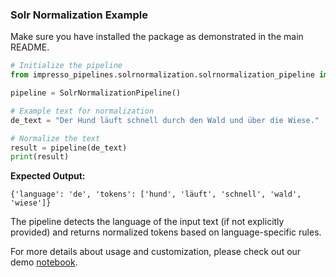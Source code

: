 ### Solr Normalization Example
Make sure you have installed the package as demonstrated in the main README.

```python
# Initialize the pipeline
from impresso_pipelines.solrnormalization.solrnormalization_pipeline import SolrNormalizationPipeline

pipeline = SolrNormalizationPipeline()

# Example text for normalization
de_text = "Der Hund läuft schnell durch den Wald und über die Wiese."

# Normalize the text
result = pipeline(de_text)
print(result)
```

**Expected Output:**
```
{'language': 'de', 'tokens': ['hund', 'läuft', 'schnell', 'wald', 'wiese']}
```

The pipeline detects the language of the input text (if not explicitly provided) and returns normalized tokens based on language-specific rules.

For more details about usage and customization, please check out our demo [notebook](https://github.com/impresso/impresso-datalab-notebooks/blob/main/annotate/solrnormalization_pipeline_demo.ipynb).
